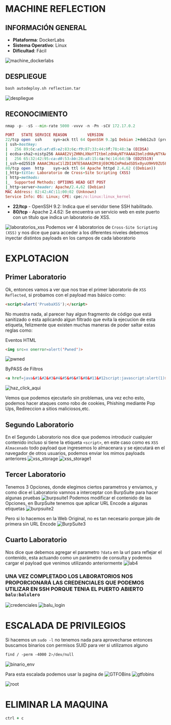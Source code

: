 # MACHINE REFLECTION

## INFORMACIÓN GENERAL


- **Plataforma**: DockerLabs
- **Sistema Operativo**: Linux
- **Dificultad**: Fácil

![machine_dockerlabs](https://github.com/Jean25-sys/CTFs_Wintx/blob/main/Writeups/dockerlabs/images/reflection/machine_dockerlabs.png)

## DESPLIEGUE

```python
bash autodeploy.sh reflection.tar
```
![despliegue](https://github.com/Jean25-sys/CTFs_Wintx/blob/main/Writeups/dockerlabs/images/reflection/desplieguie.png)

## RECONOCIMIENTO

```python
nmap -p- -sS --min-rate 5000 -vvvv -n -Pn -sCV 172.17.0.2
```
```ruby
PORT   STATE SERVICE REASON         VERSION
22/tcp open  ssh     syn-ack ttl 64 OpenSSH 9.2p1 Debian 2+deb12u3 (protocol 2.0)
| ssh-hostkey: 
|   256 89:6c:a5:af:d5:e2:83:6c:f9:87:33:44:0f:78:48:3a (ECDSA)
| ecdsa-sha2-nistp256 AAAAE2VjZHNhLXNoYTItbmlzdHAyNTYAAAAIbmlzdHAyNTYAAABBBMps8s+30oFAKg2941FBb6ll6Wz5WNZOVIZRGUJGalfdnfePoKGgyGnxQBLJCH4ewP7EvGTD+ge0gGr0FIzeMPk=
|   256 65:32:42:95:ca:d0:53:bb:28:a5:15:4a:9c:14:64:5b (ED25519)
|_ssh-ed25519 AAAAC3NzaC1lZDI1NTE5AAAAIMt8jE0CMbImPmdadSD5x0yuU9HV0ZU5FWVG5FcbJ2KV
80/tcp open  http    syn-ack ttl 64 Apache httpd 2.4.62 ((Debian))
|_http-title: Laboratorio de Cross-Site Scripting (XSS)
| http-methods: 
|_  Supported Methods: OPTIONS HEAD GET POST
|_http-server-header: Apache/2.4.62 (Debian)
MAC Address: 02:42:AC:11:00:02 (Unknown)
Service Info: OS: Linux; CPE: cpe:/o:linux:linux_kernel
```


- **22/tcp** - OpenSSH 9.2: Indica que el servidor tiene SSH habilitado.
- **80/tcp** - Apache 2.4.62: Se encuentra un servicio web en este puerto con un título que indica un laboratorio de XSS.

![laboratorios_xss](https://github.com/Jean25-sys/CTFs_Wintx/blob/main/Writeups/dockerlabs/images/reflection/Laboratorios_xss.png)
Podemos ver 4 laboratorios de `Cross-Site Scripting (XSS)` y nos dice que para acceder a los diferentes niveles debemos inyectar distintos payloads en los campos de cada laboratorio

# EXPLOTACION
## Primer Laboratorio
Ok, entonces vamos a ver que nos trae el primer laboratorio de `XSS Reflected`, si probamos con el payload mas básico como:
```html
<script>alert('PruebaXSS');</script>
```
No muestra nada, al parecer hay algun fragmento de código que está sanitizado o esta aplicando algun filtrado que evita la ejecucion de esta etiqueta, felizmente que existen muchas maneras de poder saltar
estas reglas como:

Eventos HTML
```html
<img src=x onerror=alert('Pwned')>
```
![pwned](https://github.com/Jean25-sys/CTFs_Wintx/blob/main/Writeups/dockerlabs/images/reflection/pwned.png)

ByPASS de Filtros

```html
<a href=java&#1&#2&#3&#4&#5&#6&#7&#8&#11&#12script:javascript:alert(1)>XXX</a>
```

![haz_click_aqui](https://github.com/Jean25-sys/CTFs_Wintx/blob/main/Writeups/dockerlabs/images/reflection/haz_click_aqui.png)

Vemos que podemos ejecutarlo sin problemas, una vez echo esto, podemos hacer ataques como robo de cookies, Phishing mediante Pop Ups, Redireccion a sitios maliciosos,etc.

## Segundo Laboratorio

En el Segundo Laboratorio nos dice que podemos introducir cualquier contenido incluso si tiene la etiqueta `<script>`, en este caso como es `XSS Almacenado` todo payload que ingresemos lo almacenara
y se ejecutará en el navegador de otros usuarios, podemos enviar los mimos payloads anteriores
![xss_storage](https://github.com/Jean25-sys/CTFs_Wintx/blob/main/Writeups/dockerlabs/images/reflection/xss_storage.png)
![xss_storage1](https://github.com/Jean25-sys/CTFs_Wintx/blob/main/Writeups/dockerlabs/images/reflection/xss_storage1.png)

## Tercer Laboratorio

Tenemos 3 Opciones, donde elegimos ciertos parametros y enviamos, y como dice el Laboratorio vamnos a interceptar con BurpSuite para hacer algunas pruebas
![burpsuite1](https://github.com/Jean25-sys/CTFs_Wintx/blob/main/Writeups/dockerlabs/images/reflection/burpsuite1.png)
Podemos modificar el contenido de las Opciones, en BurpSuite tenemos que aplicar URL Encode a algunas etiquetas
![burpsuite2](https://github.com/Jean25-sys/CTFs_Wintx/blob/main/Writeups/dockerlabs/images/reflection/burpsuite2.png)

Pero si lo hacemos en la Web Original, no es tan necesario porque jalo de primera sin URL Encode
![BurpSuite3](https://github.com/Jean25-sys/CTFs_Wintx/blob/main/Writeups/dockerlabs/images/reflection/burpsuite3.png)

## Cuarto Laboratorio
Nos dice que debemos agregar el parametro `?data` en la url para reflejar el contenido, esta actuando como un parámetro de consulta y podemos cargar el payload
que venimos utilizando anteriormente
![lab4](https://github.com/Jean25-sys/CTFs_Wintx/blob/main/Writeups/dockerlabs/images/reflection/Lab4.png)

### UNA VEZ COMPLETADO LOS LABORATORIOS NOS PROPORCIONARÁ LAS CREDENCIALES QUE PODEMOS UTILIZAR EN SSH PORQUE TENIA EL PUERTO ABIERTO `balu:balulero`

![credenciales](https://github.com/Jean25-sys/CTFs_Wintx/blob/main/Writeups/dockerlabs/images/reflection/credenciales.png)
![balu_login](https://github.com/Jean25-sys/CTFs_Wintx/blob/main/Writeups/dockerlabs/images/reflection/balu_login.png)

# ESCALADA DE PRIVILEGIOS

Si hacemos un `sudo -l` no tenemos nada para aprovecharse entonces buscamos binarios con permisos SUID para ver si utilizamos alguno
```css
find / -perm -4000 2>/dev/null
```
![binario_env](https://github.com/Jean25-sys/CTFs_Wintx/blob/main/Writeups/dockerlabs/images/reflection/binario_env.png)

Para esta escalada podemos usar la pagina de ![GTFOBins](https://gtfobins.github.io/gtfobins/env/#sudo)
![gtfobins](https://github.com/Jean25-sys/CTFs_Wintx/blob/main/Writeups/dockerlabs/images/reflection/gtfobins.png)

![root](https://github.com/Jean25-sys/CTFs_Wintx/blob/main/Writeups/dockerlabs/images/reflection/rootpng.png)


# ELIMINAR LA MAQUINA

```ruby
ctrl + c
```


